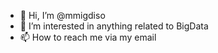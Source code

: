 - 👋 Hi, I’m @mmigdiso
- 👀 I’m interested in anything related to BigData 
- 📫 How to reach me via my email 

<!---
mmigdiso/mmigdiso is a ✨ special ✨ repository because its `README.md` (this file) appears on your GitHub profile.
You can click the Preview link to take a look at your changes.
--->

